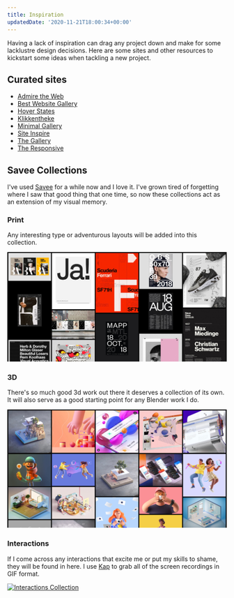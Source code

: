 ```yaml
---
title: Inspiration
updatedDate: '2020-11-21T18:00:34+00:00'
---
```


Having a lack of inspiration can drag any project down and make for some lacklustre design decisions. Here are some sites and other resources to kickstart some ideas when tackling a new project.

## Curated sites

- [Admire the Web](https://www.admiretheweb.com/)
- [Best Website Gallery](https://bestwebsite.gallery/)
- [Hover States](https://www.hoverstat.es/)
- [Klikkentheke](https://klikkentheke.com/)
- [Minimal Gallery](https://minimal.gallery/)
- [Site Inspire](https://www.siteinspire.com/)
- [The Gallery](https://thegallery.io/)
- [The Responsive](http://the-responsive.com/)

## Savee Collections

I've used [Savee](https://savee.it) for a while now and I love it. I've grown tired of forgetting where I saw that good thing that one time, so now these collections act as an extension of my visual memory.

### Print

Any interesting type or adventurous layouts will be added into this collection.

[![Print Collection](./images/design-collection.jpg 'Savee print Collection')](https://savee.it/adamcollier/collections/print-2/)

### 3D

There's so much good 3d work out there it deserves a collection of its own. It will also serve as a good starting point for any Blender work I do.

[![3D Collection](./images/3d-collection.jpg 'Savee 3D Collection')](https://savee.it/adamcollier/collections/3d/)

<!-- ### Web

Those beautiful web layouts and good uses of type and imagery will live here. Sometimes it will just be an element of the screen which I will note in the info tab.

[![Web Collection](./images/design-collection.jpg 'Savee web Collection')](https://savee.it/adamcollier/collections/web/) -->

### Interactions

If I come across any interactions that excite me or put my skills to shame, they will be found in here. I use [Kap](https://getkap.co/) to grab all of the screen recordings in GIF format.

[![Interactions Collection](./images/interactions-collection.jpg 'Savee interactions Collection')](https://savee.it/adamcollier/collections/interactions/)
